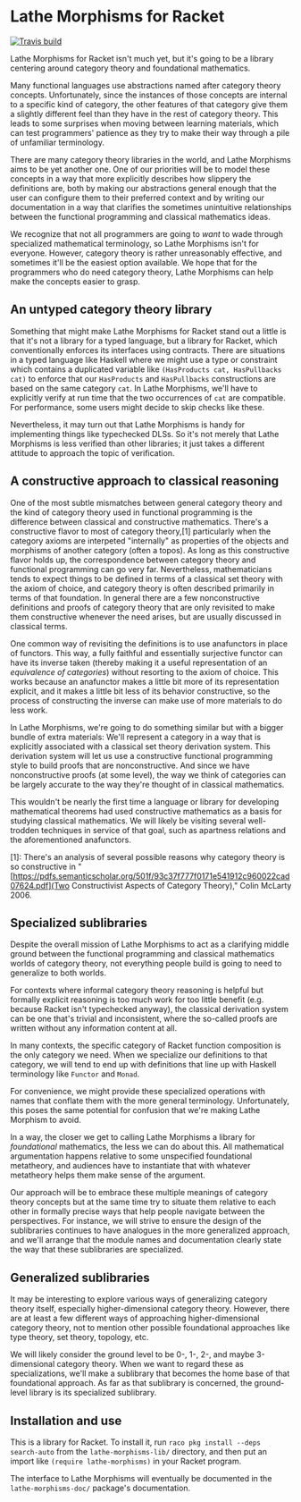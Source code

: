 # Lathe Morphisms for Racket

[![Travis build](https://travis-ci.org/lathe/lathe-morphisms-for-racket.svg?branch=master)](https://travis-ci.org/lathe/lathe-morphisms-for-racket)

Lathe Morphisms for Racket isn't much yet, but it's going to be a library centering around category theory and foundational mathematics.

Many functional languages use abstractions named after category theory concepts. Unfortunately, since the instances of those concepts are internal to a specific kind of category, the other features of that category give them a slightly different feel than they have in the rest of category theory. This leads to some surprises when moving between learning materials, which can test programmers' patience as they try to make their way through a pile of unfamiliar terminology.

There are many category theory libraries in the world, and Lathe Morphisms aims to be yet another one. One of our priorities will be to model these concepts in a way that more explicitly describes how slippery the definitions are, both by making our abstractions general enough that the user can configure them to their preferred context and by writing our documentation in a way that clarifies the sometimes unintuitive relationships between the functional programming and classical mathematics ideas.

We recognize that not all programmers are going to *want* to wade through specialized mathematical terminology, so Lathe Morphisms isn't for everyone. However, category theory is rather unreasonably effective, and sometimes it'll be the easiest option available. We hope that for the programmers who do need category theory, Lathe Morphisms can help make the concepts easier to grasp.


## An untyped category theory library

Something that might make Lathe Morphisms for Racket stand out a little is that it's not a library for a typed language, but a library for Racket, which conventionally enforces its interfaces using contracts. There are situations in a typed language like Haskell where we might use a type or constraint which contains a duplicated variable like `(HasProducts cat, HasPullbacks cat)` to enforce that our `HasProducts` and `HasPullbacks` constructions are based on the same category `cat`. In Lathe Morphisms, we'll have to explicitly verify at run time that the two occurrences of `cat` are compatible. For performance, some users might decide to skip checks like these.

Nevertheless, it may turn out that Lathe Morphisms is handy for implementing things like typechecked DLSs. So it's not merely that Lathe Morphisms is less verified than other libraries; it just takes a different attitude to approach the topic of verification.


## A constructive approach to classical reasoning

One of the most subtle mismatches between general category theory and the kind of category theory used in functional programming is the difference between classical and constructive mathematics. There's a constructive flavor to most of category theory,[1] particularly when the category axioms are interpeted "internally" as properties of the objects and morphisms of another category (often a topos). As long as this constructive flavor holds up, the correspondence between category theory and functional programming can go very far. Nevertheless, mathematicians tends to expect things to be defined in terms of a classical set theory with the axiom of choice, and category theory is often described primarily in terms of that foundation. In general there are a few nonconstructive definitions and proofs of category theory that are only revisited to make them constructive whenever the need arises, but are usually discussed in classical terms.

One common way of revisiting the definitions is to use anafunctors in place of functors. This way, a fully faithful and essentially surjective functor can have its inverse taken (thereby making it a useful representation of an *equivalence of categories*) without resorting to the axiom of choice. This works because an anafunctor makes a little bit more of its representation explicit, and it makes a little bit less of its behavior constructive, so the process of constructing the inverse can make use of more materials to do less work.

In Lathe Morphisms, we're going to do something similar but with a bigger bundle of extra materials: We'll represent a category in a way that is explicitly associated with a classical set theory derivation system. This derivation system will let us use a constructive functional programming style to build proofs that are nonconstructive. And since we have nonconstructive proofs (at some level), the way we think of categories can be largely accurate to the way they're thought of in classical mathematics.

This wouldn't be nearly the first time a language or library for developing mathematical theorems had used constructive mathematics as a basis for studying classical mathematics. We will likely be visiting several well-trodden techniques in service of that goal, such as apartness relations and the aforementioned anafunctors.

[1]: There's an analysis of several possible reasons why category theory is so constructive in "[https://pdfs.semanticscholar.org/501f/93c37f777f0171e541912c960022cad07624.pdf](Two Constructivist Aspects of Category Theory)," Colin McLarty 2006.


## Specialized sublibraries

Despite the overall mission of Lathe Morphisms to act as a clarifying middle ground between the functional programming and classical mathematics worlds of category theory, not everything people build is going to need to generalize to both worlds.

For contexts where informal category theory reasoning is helpful but formally explicit reasoning is too much work for too little benefit (e.g. because Racket isn't typechecked anyway), the classical derivation system can be one that's trivial and inconsistent, where the so-called proofs are written without any information content at all.

In many contexts, the specific category of Racket function composition is the only category we need. When we specialize our definitions to that category, we will tend to end up with definitions that line up with Haskell terminology like `Functor` and `Monad`.

For convenience, we might provide these specialized operations with names that conflate them with the more general terminology. Unfortunately, this poses the same potential for confusion that we're making Lathe Morphism to avoid.

In a way, the closer we get to calling Lathe Morphisms a library for *foundational* mathematics, the less we can do about this. All mathematical argumentation happens relative to some unspecified foundational metatheory, and audiences have to instantiate that with whatever metatheory helps them make sense of the argument.

Our approach will be to embrace these multiple meanings of category theory concepts but at the same time try to situate them relative to each other in formally precise ways that help people navigate between the perspectives. For instance, we will strive to ensure the design of the sublibraries continues to have analogues in the more generalized approach, and we'll arrange that the module names and documentation clearly state the way that these sublibraries are specialized.


## Generalized sublibraries

It may be interesting to explore various ways of generalizing category theory itself, especially higher-dimensional category theory. However, there are at least a few different ways of approaching higher-dimensional category theory, not to mention other possible foundational approaches like type theory, set theory, topology, etc.

We will likely consider the ground level to be 0-, 1-, 2-, and maybe 3-dimensional category theory. When we want to regard these as specializations, we'll make a sublibrary that becomes the home base of that foundational approach. As far as that sublibrary is concerned, the ground-level library is its specialized sublibrary.


## Installation and use

This is a library for Racket. To install it, run `raco pkg install --deps search-auto` from the `lathe-morphisms-lib/` directory, and then put an import like `(require lathe-morphisms)` in your Racket program.

The interface to Lathe Morphisms will eventually be documented in the `lathe-morphisms-doc/` package's documentation.
